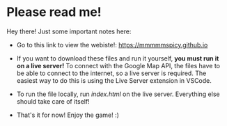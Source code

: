 # Please read me!

Hey there! Just some important notes here:

-  Go to this link to view the webiste!: https://mmmmmspicy.github.io

-  If you want to download these files and run it yourself, **you must run it on a live server!** To connect with the Google Map API, the files have to be able to connect to the internet,
   so a live server is required. The easiest way to do this is using the Live Server extension in VSCode.

- To run the file locally, run *index.html* on the live server. Everything else should take care of itself!

- That's it for now! Enjoy the game! :)
   

